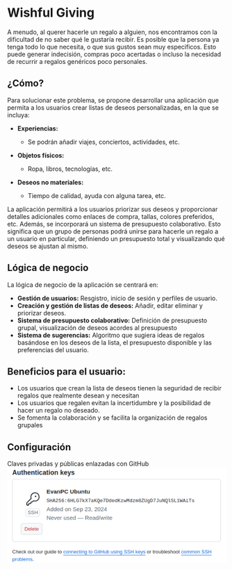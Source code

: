 # Wishful Giving

A menudo, al querer hacerle un regalo a alguien, nos encontramos con la dificultad de no saber qué le gustaría recibir. Es posible que la persona ya tenga todo lo que necesita, o que sus gustos sean muy especificos.  Esto puede generar indecisión, compras poco acertadas o incluso la necesidad de recurrir a regalos genéricos poco personales. 

## ¿Cómo?

Para solucionar este problema, se propone desarrollar una aplicación que permita a los usuarios crear listas de deseos personalizadas, en la que se incluya:

* **Experiencias:**
  * Se podrán añadir viajes, conciertos, actividades, etc.

* **Objetos físicos:**
  * Ropa, libros, tecnologías, etc.

* **Deseos no materiales:**
  * Tiempo de calidad, ayuda con alguna tarea, etc.


La aplicación permitirá a los usuarios priorizar sus deseos y proporcionar detalles adicionales como enlaces de compra, tallas, colores preferidos, etc.
Además, se incorporará un sistema de presupuesto colaborativo. Esto significa que un grupo de personas podrá unirse para hacerle un regalo a un usuario en particular, definiendo un presupuesto total y visualizando qué deseos se ajustan al mismo.

## Lógica de negocio

La lógica de negocio de la aplicación se centrará en:

* **Gestión de usuarios:** Resgistro, inicio de sesión y perfiles de usuario.
* **Creación y gestión de listas de deseos:** Añadir, editar eliminar y priorizar deseos.
* **Sistema de presupuesto colaborativo:** Definición de presupuesto grupal, visualización de deseos acordes al presupuesto
* **Sistema de sugerencias:** Algoritmo que sugiera ideas de regalos basándose en los deseos de la lista, el presupuesto disponible y las preferencias del usuario.

## Beneficios para el usuario:

* Los usuarios que crean la lista de deseos tienen la seguridad de recibir regalos que realmente desean y necesitan
* Los usuarios que regalen evitan la incertidumbre y la posibilidad de hacer un regalo no deseado.
* Se fomenta la colaboración y se facilita la organización de regalos grupales

## Configuración

Claves privadas y públicas enlazadas con GitHub
![Claves](screenshots/clavesGithub.png)

